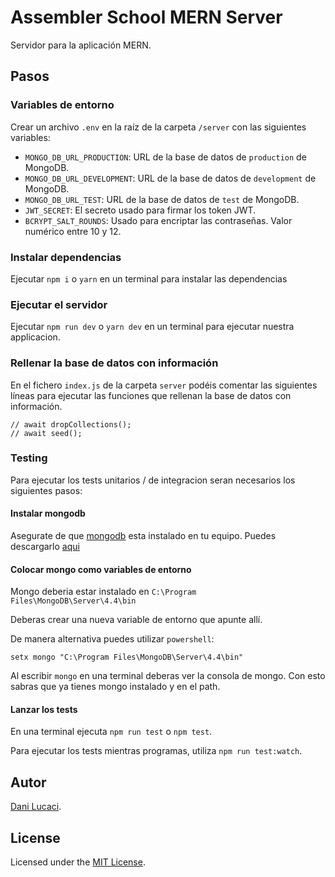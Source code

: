 # Assembler School MERN Server

Servidor para la aplicación MERN.

## Pasos

### Variables de entorno

Crear un archivo `.env` en la raíz de la carpeta `/server` con las siguientes
variables:

- `MONGO_DB_URL_PRODUCTION`: URL de la base de datos de `production` de MongoDB.
- `MONGO_DB_URL_DEVELOPMENT`: URL de la base de datos de `development` de
  MongoDB.
- `MONGO_DB_URL_TEST`: URL de la base de datos de `test` de MongoDB.
- `JWT_SECRET`: El secreto usado para firmar los token JWT.
- `BCRYPT_SALT_ROUNDS`: Usado para encriptar las contraseñas. Valor numérico
  entre 10 y 12.

### Instalar dependencias

Ejecutar `npm i` o `yarn` en un terminal para instalar las dependencias

### Ejecutar el servidor

Ejecutar `npm run dev` o `yarn dev` en un terminal para ejecutar nuestra
applicacion.

### Rellenar la base de datos con información

En el fichero `index.js` de la carpeta `server` podéis comentar las siguientes
líneas para ejecutar las funciones que rellenan la base de datos con
información.

```
// await dropCollections();
// await seed();
```

### Testing

Para ejecutar los tests unitarios / de integracion seran necesarios los
siguientes pasos:

#### Instalar mongodb

Asegurate de que [mongodb](https://www.mongodb.com/) esta instalado en tu
equipo. Puedes descargarlo
[aqui](https://www.mongodb.com/try/download/community)

#### Colocar mongo como variables de entorno

Mongo deberia estar instalado en `C:\Program Files\MongoDB\Server\4.4\bin`

Deberas crear una nueva variable de entorno que apunte allí.

De manera alternativa puedes utilizar `powershell`:

`setx mongo "C:\Program Files\MongoDB\Server\4.4\bin"`

Al escribir `mongo` en una terminal deberas ver la consola de mongo. Con esto
sabras que ya tienes mongo instalado y en el path.

#### Lanzar los tests

En una terminal ejecuta `npm run test` o `npm test`.

Para ejecutar los tests mientras programas, utiliza `npm run test:watch`.

## Autor

[Dani Lucaci](https://www.danilucaci.com/).

## License

Licensed under the [MIT License](./LICENSE).
